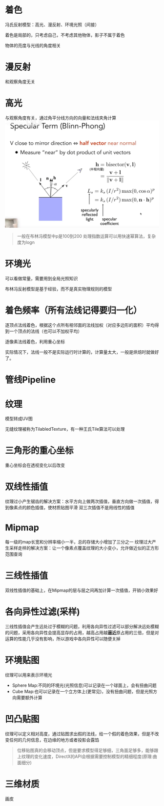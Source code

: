 # 着色
冯氏反射模型：高光、漫反射、环境光照（间接）

着色是局部的，只考虑自己，不考虑其他物体，影子不属于着色

物体的亮度与光线的角度相关

# 漫反射
和观察角度无关

# 高光
与观察角度有关，通过角平分线方向的向量和法线夹角计算
![图片](./Image/07_01.png)
> 一般在布林冯模型中p是100到200
> 处理指数运算可以用快速幂算法，复杂度为logn

# 环境光
可以看做常量，需要用到全局光照知识

布林冯反射模型是基于经验，而不是真实物理规则的模型

# 着色频率（所有法线记得要归一化）
逐顶点法线着色，根据这个点所有相邻面的法线加权（对应多边形的面积）平均得到一个顶点的法线（也可以不加权平均）

逐像素法线着色，利用重心坐标

实际情况下，法线一般不是实际运行时计算的，计算量太大，一般是烘焙时就做好了。

# 管线Pipeline

# 纹理
模型转成UV图

无缝纹理被称为TilabledTexture，有一种王氏Tile算法可以处理

# 三角形的重心坐标
重心坐标会在透视变化以后改变

# 双线性插值
纹理过小产生锯齿的解决方案：水平方向上做两次插值，垂直方向做一次插值，得到像素点的颜色插值，使材质贴图平滑
双三次插值不是用线性的插值

# Mipmap
每一级的map长宽和分辨率缩小一半，总的存储大小增加了三分之一
纹理过大产生采样走样的解决方案：让一个像素点覆盖纹理的大小变小，允许做近似的正方形范围查询

# 三线性插值
双线性插值的基础上，在Mipmap的层与层之间再加计算一次插值，开销小效果好

# 各向异性过滤(采样)
三线性插值会产生远处过于模糊的问题，利用各向异性过滤可以部分解决远处模糊的问题，采用各向异性会提高显存的占用，越高占用越**逼近**原占用的三倍，但是对运算的性能几乎没有影响，所以游戏中各向异性可以随便关掉

# 环境贴图
纹理可以用来表示环境光
- Sphere Map:不同的环境光(光照信息)可以记录在一个球面上，会有扭曲问题
- Cube Map:也可以记录在一个立方体上(更常见)，没有扭曲问题，但是光照方向需要额外计算

# 凹凸贴图
纹理可以定义相对高度，通过贴图求出假的法线，给一个假的着色效果，但是不改变任何的几何信息，在边缘的地方或者投影会露馅
> 位移贴图真的会移动顶点，但是要求模型得足够细，三角面足够多，能够跟上纹理的变化速度，DirectX的API会根据需要控制模型的精细程度(原理:曲面细分)

# 三维材质
画皮